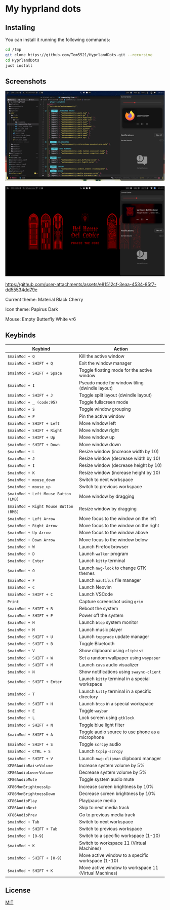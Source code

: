 # My hyprland dots

## Installing

You can install it running the following commands:

```bash
cd /tmp
git clone https://github.com/Tom5521/HyprlandDots.git --recursive
cd HyprlandDots
just install
```

## Screenshots

<!-- ![Screenshot](./screenshots/Screenshot1.png) -->
<!-- ![Screenshot](./screenshots/Screenshot2.png) -->

![Screenshot](./screenshots/Screenshot3.png)

![Screenshot](./screenshots/Screenshot4.png)

https://github.com/user-attachments/assets/e81512cf-3eaa-4534-85f7-dd55534dd79e

Current theme: Material Black Cherry

Icon theme: Papirus Dark

Mouse: Empty Butterfly White vr6

## Keybinds

| **Keybind**                           | **Action**                                            |
| ------------------------------------- | ----------------------------------------------------- |
| `$mainMod + Q`                        | Kill the active window                                |
| `$mainMod + SHIFT + Q`                | Exit the window manager                               |
| `$mainMod + SHIFT + Space`            | Toggle floating mode for the active window            |
| `$mainMod + I`                        | Pseudo mode for window tiling (dwindle layout)        |
| `$mainMod + SHIFT + J`                | Toggle split layout (dwindle layout)                  |
| `$mainMod + _ (code:95)`              | Toggle fullscreen mode                                |
| `$mainMod + S`                        | Toggle window grouping                                |
| `$mainMod + P`                        | Pin the active window                                 |
| `$mainMod + SHIFT + Left`             | Move window left                                      |
| `$mainMod + SHIFT + Right`            | Move window right                                     |
| `$mainMod + SHIFT + Up`               | Move window up                                        |
| `$mainMod + SHIFT + Down`             | Move window down                                      |
| `$mainMod + L`                        | Resize window (increase width by 10)                  |
| `$mainMod + J`                        | Resize window (decrease width by 10)                  |
| `$mainMod + I`                        | Resize window (decrease height by 10)                 |
| `$mainMod + K`                        | Resize window (increase height by 10)                 |
| `$mainMod + mouse_down`               | Switch to next workspace                              |
| `$mainMod + mouse_up`                 | Switch to previous workspace                          |
| `$mainMod + Left Mouse Button (LMB)`  | Move window by dragging                               |
| `$mainMod + Right Mouse Button (RMB)` | Resize window by dragging                             |
| `$mainMod + Left Arrow`               | Move focus to the window on the left                  |
| `$mainMod + Right Arrow`              | Move focus to the window on the right                 |
| `$mainMod + Up Arrow`                 | Move focus to the window above                        |
| `$mainMod + Down Arrow`               | Move focus to the window below                        |
| `$mainMod + W`                        | Launch Firefox browser                                |
| `$mainMod + D`                        | Launch `walker` program                               |
| `$mainMod + Enter`                    | Launch `kitty` terminal                               |
| `$mainMod + O`                        | Launch `nwg-look` to change GTK themes                |
| `$mainMod + F`                        | Launch `nautilus` file manager                        |
| `$mainMod + C`                        | Launch Neovim                                         |
| `$mainMod + SHIFT + C`                | Launch VSCode                                         |
| `Print`                               | Capture screenshot using `grim`                       |
| `$mainMod + SHIFT + R`                | Reboot the system                                     |
| `$mainMod + SHIFT + P`                | Power off the system                                  |
| `$mainMod + H`                        | Launch `btop` system monitor                          |
| `$mainMod + M`                        | Launch music player                                   |
| `$mainMod + SHIFT + U`                | Launch `topgrade` update manager                      |
| `$mainMod + SHIFT + B`                | Toggle Bluetooth                                      |
| `$mainMod + V`                        | Show clipboard using `cliphist`                       |
| `$mainMod + SHIFT + W`                | Set a random wallpaper using `waypaper`               |
| `$mainMod + SHIFT + M`                | Launch `cava` audio visualizer                        |
| `$mainMod + N`                        | Show notifications using `swaync-client`              |
| `$mainMod + SHIFT + Enter`            | Launch `kitty` terminal in a special workspace        |
| `$mainMod + T`                        | Launch `kitty` terminal in a specific directory       |
| `$mainMod + SHIFT + H`                | Launch `btop` in a special workspace                  |
| `$mainMod + E`                        | Toggle `waybar`                                       |
| `$mainMod + L`                        | Lock screen using `gtklock`                           |
| `$mainMod + SHIFT + N`                | Toggle blue light filter                              |
| `$mainMod + SHIFT + A`                | Toggle audio source to use phone as a microphone      |
| `$mainMod + SHIFT + S`                | Toggle `scrcpy` audio                                 |
| `$mainMod + CTRL + S`                 | Launch `tcpip-scrcpy`                                 |
| `$mainMod + SHIFT + V`                | Launch `nwg-clipman` clipboard manager                |
| `XF86AudioRaiseVolume`                | Increase system volume by 5%                          |
| `XF86AudioLowerVolume`                | Decrease system volume by 5%                          |
| `XF86AudioMute`                       | Toggle system audio mute                              |
| `XF86MonBrightnessUp`                 | Increase screen brightness by 10%                     |
| `XF86MonBrightnessDown`               | Decrease screen brightness by 10%                     |
| `XF86AudioPlay`                       | Play/pause media                                      |
| `XF86AudioNext`                       | Skip to next media track                              |
| `XF86AudioPrev`                       | Go to previous media track                            |
| `$mainMod + Tab`                      | Switch to next workspace                              |
| `$mainMod + SHIFT + Tab`              | Switch to previous workspace                          |
| `$mainMod + [0-9]`                    | Switch to a specific workspace (1-10)                 |
| `$mainMod + K`                        | Switch to workspace 11 (Virtual Machines)             |
| `$mainMod + SHIFT + [0-9]`            | Move active window to a specific workspace (1-10)     |
| `$mainMod + SHIFT + K`                | Move active window to workspace 11 (Virtual Machines) |

## License

[MIT](https://choosealicense.com/licenses/mit/)
